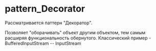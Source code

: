# pattern_Decorator

  Рассматривается паттерн "Декоратор". 
  
  Позволяет "оборачивать" объект другим объектом, тем самым расширяя функциональность обернутого.
Классический пример - BufferedInputStream -- InputStream  
